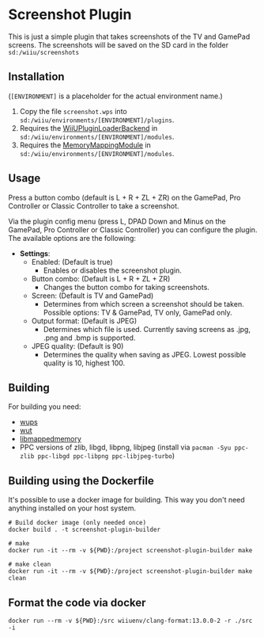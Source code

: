 # Screenshot Plugin

This is just a simple plugin that takes screenshots of the TV and GamePad screens. 
The screenshots will be saved on the SD card in the folder `sd:/wiiu/screenshots`

## Installation
(`[ENVIRONMENT]` is a placeholder for the actual environment name.)

1. Copy the file `screenshot.wps` into `sd:/wiiu/environments/[ENVIRONMENT]/plugins`.  
2. Requires the [WiiUPluginLoaderBackend](https://github.com/wiiu-env/WiiUPluginLoaderBackend) in `sd:/wiiu/environments/[ENVIRONMENT]/modules`.
3. Requires the [MemoryMappingModule](https://github.com/wiiu-env/MemoryMappingModule) in `sd:/wiiu/environments/[ENVIRONMENT]/modules`.

## Usage
Press a button combo (default is L + R + ZL + ZR) on the GamePad, Pro Controller or Classic Controller to take a screenshot.

Via the plugin config menu (press L, DPAD Down and Minus on the GamePad, Pro Controller or Classic Controller) you can configure the plugin. The available options are the following:
- **Settings**: 
  - Enabled: (Default is true)
    - Enables or disables the screenshot plugin.
  - Button combo: (Default is L + R + ZL + ZR)
    - Changes the button combo for taking screenshots.
  - Screen: (Default is TV and GamePad)
    - Determines from which screen a screenshot should be taken. Possible options: TV & GamePad, TV only, GamePad only.
  - Output format: (Default is JPEG)
    - Determines which file is used. Currently saving screens as .jpg, .png and .bmp is supported.
  - JPEG quality: (Default is 90)
      - Determines the quality when saving as JPEG. Lowest possible quality is 10, highest 100.

## Building

For building you need: 
- [wups](https://github.com/wiiu-env/WiiUPluginSystem)
- [wut](https://github.com/decaf-emu/wut)
- [libmappedmemory](https://github.com/wiiu-env/libmappedmemory)
- PPC versions of zlib, libgd, libpng, libjpeg (install via `pacman -Syu ppc-zlib ppc-libgd ppc-libpng ppc-libjpeg-turbo`)

## Building using the Dockerfile

It's possible to use a docker image for building. This way you don't need anything installed on your host system.

```
# Build docker image (only needed once)
docker build . -t screenshot-plugin-builder

# make 
docker run -it --rm -v ${PWD}:/project screenshot-plugin-builder make

# make clean
docker run -it --rm -v ${PWD}:/project screenshot-plugin-builder make clean
```

## Format the code via docker

`docker run --rm -v ${PWD}:/src wiiuenv/clang-format:13.0.0-2 -r ./src -i`
